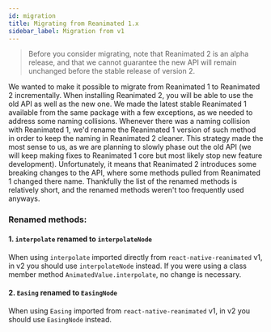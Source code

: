 ```yaml
---
id: migration
title: Migrating from Reanimated 1.x
sidebar_label: Migration from v1
---
```


> Before you consider migrating, note that Reanimated 2 is an alpha release, and that we cannot guarantee the new API will remain unchanged before the stable release of version 2.

We wanted to make it possible to migrate from Reanimated 1 to Reanimated 2 incrementally.
When installing Reanimated 2, you will be able to use the old API as well as the new one.
We made the latest stable Reanimated 1 available from the same package with a few exceptions, as we needed to address some naming collisions.
Whenever there was a naming collision with Reanimated 1, we'd rename the Reanimated 1 version of such method in order to keep the naming in Reanimated 2 cleaner.
This strategy made the most sense to us, as we are planning to slowly phase out the old API (we will keep making fixes to Reanimated 1 core but most likely stop new feature development).
Unfortunately, it means that Reanimated 2 introduces some breaking changes to the API, where some methods pulled from Reanimated 1 changed there name.
Thankfully the list of the renamed methods is relatively short, and the renamed methods weren't too frequently used anyways.

### Renamed methods:

#### 1. `interpolate` renamed to `interpolateNode`

When using `interpolate` imported directly from `react-native-reanimated` v1, in v2 you should use `interpolateNode` instead.
If you were using a class member method `AnimatedValue.interpolate`, no change is necessary.

#### 2. `Easing` renamed to `EasingNode`

When using `Easing` imported from `react-native-reanimated` v1, in v2 you should use `EasingNode` instead.
